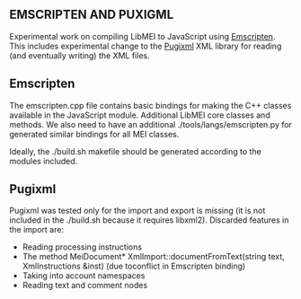 EMSCRIPTEN AND PUXIGML
---------------------

Experimental work on compiling LibMEI to JavaScript using [Emscripten](http://www.emscripten.org). This includes experimental change to the [Pugixml](http://pugixml.org/) XML library for reading (and eventually writing) the XML files.

Emscripten
----------

The emscripten.cpp file contains basic bindings for making the C++ classes available in the JavaScript module. Additional LibMEI core classes and methods. We also need to have an additional ./tools/langs/emscripten.py for generated similar bindings for all MEI classes.

Ideally, the ./build.sh makefile should be generated according to the modules included. 

Pugixml
-------

Pugixml was tested only for the import and export is missing (it is not included in the ./build.sh because it requires libxml2). Discarded features in the import are:

* Reading processing instructions
* The method MeiDocument* XmlImport::documentFromText(string text, XmlInstructions &inst) (due toconflict in Emscripten binding)
* Taking into account namespaces
* Reading text and comment nodes
